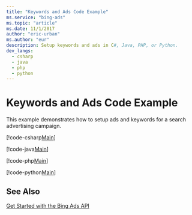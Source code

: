 ```yaml
---
title: "Keywords and Ads Code Example"
ms.service: "bing-ads"
ms.topic: "article"
ms.date: 11/1/2017
author: "eric-urban"
ms.author: "eur"
description: Setup keywords and ads in C#, Java, PHP, or Python.
dev_langs:
  - csharp
  - java
  - php
  - python
---
```

# Keywords and Ads Code Example
This example demonstrates how to setup ads and keywords for a search advertising campaign.

[!code-csharp[Main](../../BingAds-dotNet-SDK/examples/BingAdsExamples/BingAdsExamplesLibrary/v11/KeywordsAds.cs)]

[!code-java[Main](../../BingAds-Java-SDK/examples/BingAdsDesktopApp/src/main/java/com/microsoft/bingads/examples/v11/KeywordsAds.java)]

[!code-php[Main](../../BingAds-PHP-SDK/samples/V11/KeywordsAds.php)]

[!code-python[Main](../../BingAds-Python-SDK/examples/BingAdsPythonConsoleExamples/BingAdsPythonConsoleExamples/v11/keywords_ads.py)]

## See Also
[Get Started with the Bing Ads API](../guides/get-started.md)  
